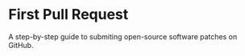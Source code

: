 ```{include} _templates/nav.html
```

# First Pull Request

A step-by-step guide to submiting open-source software patches on GitHub.